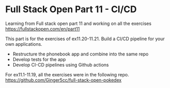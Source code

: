 # Full Stack Open Part 11 - CI/CD

Learning from Full stack open part 11 and working on all the exercises
https://fullstackopen.com/en/part11

This part is for the exercises of ex11.20-11.21. 
Build a CI/CD pipeline for your own applications.

- Restructure the phonebook app and combine into the same repo
- Develop tests for the app
- Develop CI-CD pipelines using Github actions
  
For ex11.1-11.19, all the exercises were in the following repo.
https://github.com/Ginger5cc/full-stack-open-pokedex
